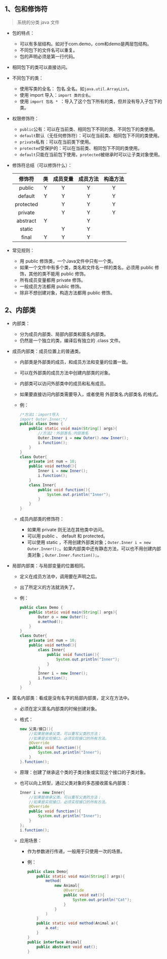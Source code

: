 ## 1、包和修饰符

> 系统的分类 java 文件

- 包的特点：

  - 可以有多层结构。如对于com.demo，com和demo是两层包结构。
  - 不同包下的文件名可以重复。
  - 包的声明必须是第一行代码。

- 相同包下的类可以直接访问。

- 不同包下的类：

  - 使用写类的全名： 包名.全名。如`java.util.ArrayList`。
  - 使用 import 导入：`import 类的全名`。
  - 使用 `import 包名 * `：导入了这个包下所有的类，但并没有导入子包下的类。

- 权限修饰符：

  - `public`公有：可以在当前类、相同包下不同的类、不同包下的类使用。
  - `default`默认（无任何修饰符）：可以在当前类、相同包下不同的类使用。
  - `private`私有：可以在当前类下使用。
  - `protected`受保护的：可以在当前类、相同包下不同的类使用。
  - `default`只能在当前包下使用，`protected`被继承时可以让子类对象使用。

- 修饰符总结（可以修饰什么）：

  |  修饰符   |  类  | 成员变量 | 成员方法 | 构造方法 |
  | :-------: | :--: | :------: | :------: | :------: |
  |  public   |  Y   |    Y     |    Y     |    Y     |
  |  default  |  Y   |    Y     |    Y     |    Y     |
  | protected |      |    Y     |    Y     |    Y     |
  |  private  |      |    Y     |    Y     |    Y     |
  | abstract  |  Y   |          |    Y     |          |
  |  static   |      |    Y     |    Y     |          |
  |   final   |  Y   |    Y     |    Y     |          |

- 常见规则：

  - 用 public 修饰类，一个Java文件中只有一个类。
  - 如果一个文件中有多个类，类名和文件名一样的类名，必须用 public 修饰，其他的类不能用 public 修饰。
  - 所有成员变量都用 private 修饰。
  - 一般成员方法都用 public 修饰。
  - 除非不想创建对象，构造方法都用 public 修饰。

## 2、内部类

- 内部类：

  - 分为成员内部类、局部内部类和匿名内部类。
  - 仍然是一个独立的类，编译后有独立的 .class 文件。

- 成员内部类：成员位置上的普通类。

  - 内部类是外部类的成员，和成员方法和变量的位置一致。

  - 可以在外部类的成员方法中创建内部类的对象。

  - 内部类可以访问外部类中的成员和私有成员。

  - 如果要直接访问内部类需要导入，或者使用 外部类名.内部类名 的格式。

  - 例：

    ```java
    /*方法1：import导入
    import Outer.Inner;*/
    public class Demo {
        public static void main(String[] args){
            //方法2：外部类名.内部类名
            Outer.Inner i = new Outer().new Inner();
            i.function();
        }
    }
    class Outer{
        private int num = 10;
        public void method(){
            Inner i = new Inner();
            i.function();
        }
        class Inner{
            public void function(){
                System.out.println("Inner");
            }
        }
    }
    ```

  - 成员内部类的修饰符：

    - 如果用 private 则无法在其他类中访问。
    - 可以用 public 、 default 和 protected。
    - 可以使用 static ，不用创建外部类对象；`Outer.Inner i = new Outer.Inner();`。如果内部类中还有静态方法，可以也不用创建内部类对象；`Outer.Inner.function();`。

- 局部内部类：与局部变量的位置相同。

  - 定义在成员方法中，调用要在声明之后。

  - 出了所定义的方法就消失了。

  - 例：

    ```java
    public class Demo {
        public static void main(String[] args){
            Outer o = new Outer();
            o.method();
        }
    }
    class Outer{
        private int num = 10;
        public void method(){
            class Inner{
                public void function(){
                    System.out.println("Inner");
                }
        	}
            Inner i = new Inner();
            i.function();
        }
    }
    ```

- 匿名内部类：看成是没有名字的局部内部类，定义在方法中。

  - 必须在定义匿名内部类的时候创建对象。

  - 格式：

    ```java
    new 父类/接口(){
        //如果是继承父类，可以重写父类的方法；
        //如果是实现接口，必须实现接口的所有方法。
        @Override
        public void function(){
            System.out.println("Inner");
        }
    }.function();
    ```

  - 原理：创建了继承这个类的子类对象或实现这个接口的子类对象。

  - 也可以向上转型，通过父类对象的多态接收匿名内部类：

    ```java
    Inner i = new Inner{
        //如果是继承父类，可以重写父类的方法；
        //如果是实现接口，必须实现接口的所有方法。
        @Override
        public void function(){
            System.out.println("Inner");
        }
    };
    i.function();
    ```

  - 应用场景：

    - 作为参数进行传递，一般用于只使用一次的场景。

    - 例：

      ```java
      public class Demo{
          public static void main(String[] args){
              method(
                  new Animal{
                      @Override
                      public void eat(){
                          System.out.println("Cat");
                      }
                  }
              )
          }
          public static void method(Animal a){
              a.eat;
          }
      }
      public interface Animal{
          public abstract void eat();
      }
      ```

      


